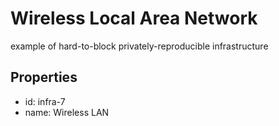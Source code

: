 # Wireless Local Area Network
example of hard-to-block privately-reproducible infrastructure

## Properties

- id: infra-7
- name: Wireless LAN
